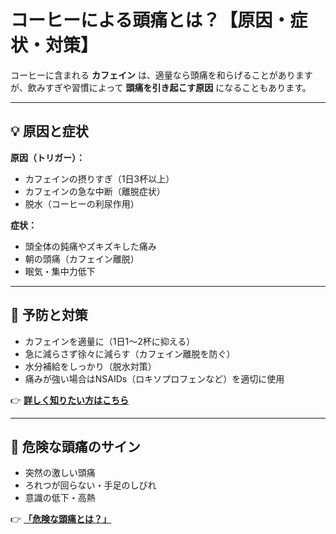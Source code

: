 # **コーヒーによる頭痛とは？【原因・症状・対策】**

コーヒーに含まれる **カフェイン** は、適量なら頭痛を和らげることがありますが、飲みすぎや習慣によって **頭痛を引き起こす原因** になることもあります。

---

## **💡 原因と症状**
**原因（トリガー）：**  
- カフェインの摂りすぎ（1日3杯以上）  
- カフェインの急な中断（離脱症状）  
- 脱水（コーヒーの利尿作用）  

**症状：**  
- 頭全体の鈍痛やズキズキした痛み  
- 朝の頭痛（カフェイン離脱）  
- 眠気・集中力低下  

---

## **🎯 予防と対策**
- カフェインを適量に（1日1～2杯に抑える）  
- 急に減らさず徐々に減らす（カフェイン離脱を防ぐ）  
- 水分補給をしっかり（脱水対策）  
- 痛みが強い場合はNSAIDs（ロキソプロフェンなど）を適切に使用  

👉 **[詳しく知りたい方はこちら](coffee_headache_detail.md)**

---

## **🚨 危険な頭痛のサイン**
- 突然の激しい頭痛  
- ろれつが回らない・手足のしびれ  
- 意識の低下・高熱  

👉 **[「危険な頭痛とは？」](../dangerous_headache/emergency.md)**
